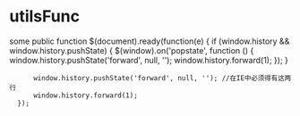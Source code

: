 # utilsFunc
some public function 
      $(document).ready(function(e) { 
        if (window.history && window.history.pushState) {
          $(window).on('popstate', function () {
            window.history.pushState('forward', null, '');
            window.history.forward(1);
          });
        }

          window.history.pushState('forward', null, ''); //在IE中必须得有这两行
          window.history.forward(1);
      });
